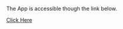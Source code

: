 The App is accessible though the link below.

[Click Here](cine-seek-explore-discover-1sjv2.vercel.app)
